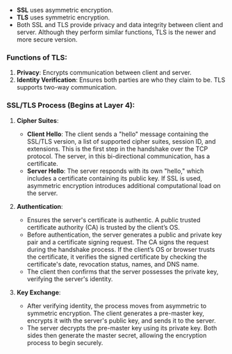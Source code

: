 - **SSL** uses asymmetric encryption.
- **TLS** uses symmetric encryption.
- Both SSL and TLS provide privacy and data integrity between client and server. Although they perform similar functions, TLS is the newer and more secure version.

### Functions of TLS:
1. **Privacy**: Encrypts communication between client and server.
2. **Identity Verification**: Ensures both parties are who they claim to be. TLS supports two-way communication.

### SSL/TLS Process (Begins at Layer 4):
1. **Cipher Suites**: 
   - **Client Hello**: The client sends a "hello" message containing the SSL/TLS version, a list of supported cipher suites, session ID, and extensions. This is the first step in the handshake over the TCP protocol. The server, in this bi-directional communication, has a certificate.
   - **Server Hello**: The server responds with its own "hello," which includes a certificate containing its public key. If SSL is used, asymmetric encryption introduces additional computational load on the server.

2. **Authentication**:
   - Ensures the server's certificate is authentic. A public trusted certificate authority (CA) is trusted by the client’s OS. 
   - Before authentication, the server generates a public and private key pair and a certificate signing request. The CA signs the request during the handshake process. If the client’s OS or browser trusts the certificate, it verifies the signed certificate by checking the certificate's date, revocation status, names, and DNS name.
   - The client then confirms that the server possesses the private key, verifying the server's identity.

3. **Key Exchange**:
   - After verifying identity, the process moves from asymmetric to symmetric encryption. The client generates a pre-master key, encrypts it with the server's public key, and sends it to the server.
   - The server decrypts the pre-master key using its private key. Both sides then generate the master secret, allowing the encryption process to begin securely.